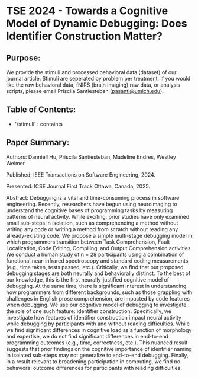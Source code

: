 # TSE 2024 - Towards a Cognitive Model of Dynamic Debugging: Does Identifier Construction Matter?

## Purpose:
We provide the stimuli and processed behavioral data (dataset) of our journal article. Stimuli are seperated by problem per treatment. If you would like the raw behavioral data, fNIRS (brain imaging) raw data, or analysis scripts, please email Priscila Santiesteban (pasanti@umich.edu).

## Table of Contents:

- '/stimuli' : containts 


## Paper Summary:

Authors: Danniell Hu, Priscila Santiesteban, Madeline Endres, Westley Weimer

Published: IEEE Transactions on Software Engineering, 2024.

Presented: ICSE Journal First Track Ottawa, Canada, 2025.

Abstract: Debugging is a vital and time-consuming process in software engineering. Recently, researchers have begun using neuroimaging to understand the cognitive bases of programming tasks by measuring patterns of neural activity. While exciting, prior studies have only examined small sub-steps in isolation, such as comprehending a method without writing any code or writing a method from scratch without reading any already-existing code. We propose a simple multi-stage debugging model in which programmers transition between Task Comprehension, Fault Localization, Code Editing, Compiling, and Output Comprehension activities. We conduct a human study of n = 28 participants using a combination of functional near-infrared spectroscopy and standard coding measurements (e.g., time taken, tests passed, etc.). Critically, we find that our proposed debugging stages are both neurally and behaviorally distinct. To the best of our knowledge, this is the first neurally-justified cognitive model of debugging. At the same time, there is significant interest in understanding how programmers from different backgrounds, such as those grappling with challenges in English prose comprehension, are impacted by code features when debugging. We use our cognitive model of debugging to investigate the role of one such feature: identifier construction. Specifically, we investigate how features of identifier construction impact neural activity while debugging by participants with and without reading difficulties. While we find significant differences in cognitive load as a function of morphology and expertise, we do not find significant differences in end-to-end programming outcomes (e.g., time, correctness, etc.). This nuanced result suggests that prior findings on the cognitive importance of identifier naming in isolated sub-steps may not generalize to end-to-end debugging. Finally, in a result relevant to broadening participation in computing, we find no behavioral outcome differences for participants with reading difficulties.

